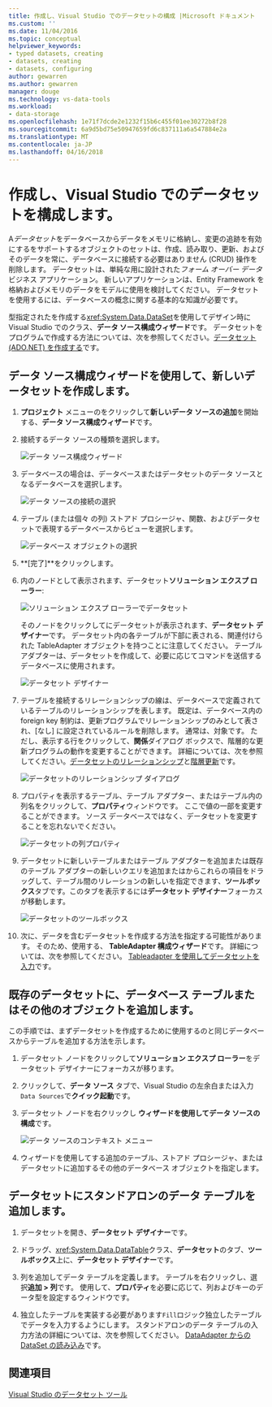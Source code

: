 ```yaml
---
title: 作成し、Visual Studio でのデータセットの構成 |Microsoft ドキュメント
ms.custom: ''
ms.date: 11/04/2016
ms.topic: conceptual
helpviewer_keywords:
- typed datasets, creating
- datasets, creating
- datasets, configuring
author: gewarren
ms.author: gewarren
manager: douge
ms.technology: vs-data-tools
ms.workload:
- data-storage
ms.openlocfilehash: 1e71f7dcde2e1232f15b6c455f01ee30272b8f28
ms.sourcegitcommit: 6a9d5bd75e50947659fd6c837111a6a547884e2a
ms.translationtype: MT
ms.contentlocale: ja-JP
ms.lasthandoff: 04/16/2018
---
```

# <a name="create-and-configure-datasets-in-visual-studio"></a>作成し、Visual Studio でのデータセットを構成します。

A*データセット*をデータベースからデータをメモリに格納し、変更の追跡を有効にするをサポートするオブジェクトのセットは、作成、読み取り、更新、およびそのデータを常に、データベースに接続する必要はありません (CRUD) 操作を削除します。 データセットは、単純な用に設計された*フォーム オーバー データ*ビジネス アプリケーション。 新しいアプリケーションは、Entity Framework を格納およびメモリのデータをモデルに使用を検討してください。 データセットを使用するには、データベースの概念に関する基本的な知識が必要です。

型指定されたを作成する<xref:System.Data.DataSet>を使用してデザイン時に Visual Studio でのクラス、**データ ソース構成ウィザード**です。 データセットをプログラムで作成する方法については、次を参照してください。[データセット (ADO.NET) を作成する](/dotnet/framework/data/adonet/dataset-datatable-dataview/creating-a-dataset)です。

## <a name="create-a-new-dataset-by-using-the-data-source-configuration-wizard"></a>データ ソース構成ウィザードを使用して、新しいデータセットを作成します。

1.  **プロジェクト** メニューのをクリックして**新しいデータ ソースの追加**を開始する、**データ ソース構成ウィザード**です。

2.  接続するデータ ソースの種類を選択します。

     ![データ ソース構成ウィザード](../data-tools/media/data-source-configuration-wizard.png "データ ソース構成ウィザード")

3.  データベースの場合は、データベースまたはデータセットのデータ ソースとなるデータベースを選択します。

     ![データ ソースの接続の選択](../data-tools/media/data-source-choose-a-connection.png "データ ソースの接続の選択")

4.  テーブル (または個々 の列) ストアド プロシージャ、関数、およびデータセットで表現するデータベースからビューを選択します。

     ![データベース オブジェクトの選択](../data-tools/media/raddata-chose-objects.png "raddata に選択したオブジェクト")

5.  **[完了]**をクリックします。

6.  内のノードとして表示されます、データセット**ソリューション エクスプ ローラー**:

     ![ソリューション エクスプ ローラーでデータセット](../data-tools/media/dataset-in-solution-explorer.png "ソリューション エクスプ ローラーでデータセット")

     そのノードをクリックしてにデータセットが表示されます、**データセット デザイナー**です。 データセット内の各テーブルが下部に表される、関連付けられた TableAdapter オブジェクトを持つことに注意してください。 テーブル アダプターは、データセットを作成して、必要に応じてコマンドを送信するデータベースに使用されます。

     ![データセット デザイナー](../data-tools/media/dataset-designer.png "データセット デザイナー")

7.  テーブルを接続するリレーションシップの線は、データベースで定義されているテーブルのリレーションシップを表します。 既定は、データベース内の foreign key 制約は、更新プログラムでリレーションシップのみとして表され、[なし] に設定されているルールを削除します。 通常は、対象です。 ただし、表示する行をクリックして、**関係**ダイアログ ボックスで、階層的な更新プログラムの動作を変更することができます。 詳細については、次を参照してください。[データセットのリレーションシップ](../data-tools/relationships-in-datasets.md)と[階層更新](../data-tools/hierarchical-update.md)です。

     ![データセットのリレーションシップ ダイアログ](../data-tools/media/raddata-relation-dialog.png "raddata リレーションシップ ダイアログ")

8.  プロパティを表示するテーブル、テーブル アダプター、またはテーブル内の列名をクリックして、**プロパティ**ウィンドウです。 ここで値の一部を変更することができます。 ソース データベースではなく、データセットを変更することを忘れないでください。

     ![データセットの列プロパティ](../data-tools/media/dataset-column-properties.png "データセットの列のプロパティ")

9. データセットに新しいテーブルまたはテーブル アダプターを追加または既存のテーブル アダプターの新しいクエリを追加またはからこれらの項目をドラッグして、テーブル間のリレーションの新しいを指定できます、**ツールボックス**タブです。このタブを表示するには**データセット デザイナー**フォーカスが移動します。

     ![データセットのツールボックス](../data-tools/media/raddata-dataset-toolbox.png "raddata データセット ツールボックス")

10. 次に、データを含むデータセットを作成する方法を指定する可能性があります。 そのため、使用する、 **TableAdapter 構成ウィザード**です。 詳細については、次を参照してください。 [Tableadapter を使用してデータセットを入力](../data-tools/fill-datasets-by-using-tableadapters.md)です。

## <a name="add-a-database-table-or-other-object-to-an-existing-dataset"></a>既存のデータセットに、データベース テーブルまたはその他のオブジェクトを追加します。

この手順では、まずデータセットを作成するために使用するのと同じデータベースからテーブルを追加する方法を示します。

1.  データセット ノードをクリックして**ソリューション エクスプ ローラー**をデータセット デザイナーにフォーカスが移ります。

2.  クリックして、**データ ソース** タブで、Visual Studio の左余白または入力`Data Sources`で**クイック起動**です。

3.  データセット ノードを右クリックし **ウィザードを使用してデータ ソースの構成**です。

     ![データ ソースのコンテキスト メニュー](../data-tools/media/data-source-context-menu.png "データ ソースのコンテキスト メニュー")

4.  ウィザードを使用してする追加のテーブル、ストアド プロシージャ、またはデータセットに追加するその他のデータベース オブジェクトを指定します。

## <a name="add-a-stand-alone-data-table-to-a-dataset"></a>データセットにスタンドアロンのデータ テーブルを追加します。

1.  データセットを開き、**データセット デザイナー**です。

2.  ドラッグ、<xref:System.Data.DataTable>クラス、**データセット**のタブ、**ツールボックス**上に、**データセット デザイナー**です。

3.  列を追加してデータ テーブルを定義します。 テーブルを右クリックし、選択**追加 > 列**です。 使用して、**プロパティ**を必要に応じて、列およびキーのデータ型を設定するウィンドウです。

4.  独立したテーブルを実装する必要があります`Fill`ロジック独立したテーブルでデータを入力するようにします。 スタンドアロンのデータ テーブルの入力方法の詳細については、次を参照してください。 [DataAdapter からの DataSet の読み込み](/dotnet/framework/data/adonet/populating-a-dataset-from-a-dataadapter)です。

## <a name="see-also"></a>関連項目

[Visual Studio のデータセット ツール](../data-tools/dataset-tools-in-visual-studio.md)